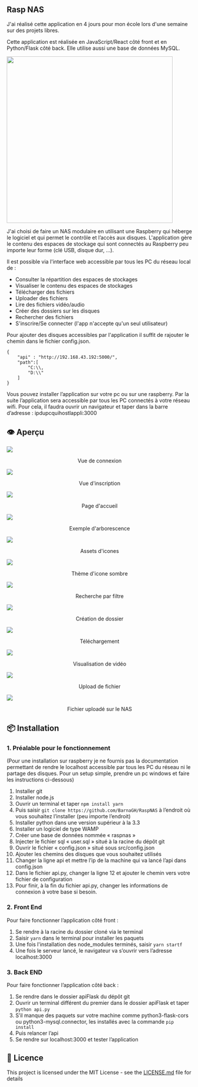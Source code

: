 ## <b>Rasp NAS</b>

J'ai réalisé cette application en 4 jours pour mon école lors d'une semaine sur des projets libres.

Cette application est réalisée en JavaScript/React côté front et en Python/Flask côté back. Elle utilise aussi une base de données MySQL.

<img src="src_readme/scheme.png" width="450" />

J'ai choisi de faire un NAS modulaire en utilisant une Raspberry qui héberge le logiciel et qui permet le contrôle et l’accès aux disques.
L'application gère le contenu des espaces de stockage qui sont connectés au Raspberry peu importe leur forme (clé USB, disque dur, ...). 

Il est possible via l'interface web accessible par tous les PC du réseau local de :
* Consulter la répartition des espaces de stockages
* Visualiser le contenu des espaces de stockages
* Télécharger des fichiers
* Uploader des fichiers
* Lire des fichiers vidéo/audio
* Créer des dossiers sur les disques
* Rechercher des fichiers
* S'inscrire/Se connecter (l'app n'accepte qu'un seul utilisateur)

Pour ajouter des disques accessibles par l'application il suffit de rajouter le chemin dans le fichier config.json.
```
{
    "api" : "http://192.168.43.192:5000/",
    "path":[
        "C:\\,
        "D:\\"
    ]
}
```

Vous pouvez installer l’application sur votre pc ou sur une raspberry. Par la suite l’application sera accessible par tous les PC connectés à votre réseau wifi. Pour cela, il faudra ouvrir un navigateur et taper dans la barre d’adresse :  ipdupcquihostlappli:3000

## 👁️ <b>Aperçu</b>
<img src="src_readme/login.png" />
<p align="center">Vue de connexion</p>
<img src="src_readme/register.png" />
<p align="center">Vue d'inscription</p>
<img src="src_readme/storage.png" />
<p align="center">Page d'accueil</p>
<img src="src_readme/example.png" />
<p align="center">Exemple d'arborescence</p>
<img src="src_readme/usb.png" />
<p align="center">Assets d'icones</p>
<img src="src_readme/dark.png" />
<p align="center">Thème d'icone sombre</p>
<img src="src_readme/filter.png" />
<p align="center">Recherche par filtre</p>
<img src="src_readme/folder.png" />
<p align="center">Création de dossier</p>
<img src="src_readme/download.png" />
<p align="center">Téléchargement</p>
<img src="src_readme/video.png" />
<p align="center">Visualisation de vidéo</p>
<img src="src_readme/upload.png" />
<p align="center">Upload de fichier</p>
<img src="src_readme/success.png" />
<p align="center">Fichier uploadé sur le NAS</p>
    
## 📦 <b>Installation</b>
### <b>1. Préalable pour le fonctionnement</b>
(Pour une installation sur raspberry je ne fournis pas la documentation permettant de rendre le localhost accessible par tous les PC du réseau ni le partage des disques. Pour un setup simple, prendre un pc windows et faire les instructions ci-dessous)

1.  Installer git 
2.	Installer node.js
3.	Ouvrir un terminal et taper `npm install yarn`
4.	Puis saisir `git clone https://github.com/BarnaGH/RaspNAS` à l’endroit où vous souhaitez l’installer (peu importe l’endroit)
5.	Installer python dans une version supérieur à la 3.3
6.	Installer un logiciel de type WAMP
7.	Créer une base de données nommée « raspnas »
8.	Injecter le fichier sql « user.sql » situé à la racine du dépôt git
9.	Ouvrir le fichier « config.json » situé sous src/config.json
10.	 Ajouter les chemins des disques que vous souhaitez utilisés
11.	 Changer la ligne api et mettre l’ip de la machine qui va lancé l’api dans config.json
12.	 Dans le fichier api.py, changer la ligne 12 et ajouter le chemin vers votre fichier de configuration  
13.	 Pour finir, à la fin du fichier api.py, changer les informations de connexion à votre base si besoin.
  
### <b>2. Front End</b>
Pour faire fonctionner l’application côté front : 
1.	Se rendre à la racine du dossier cloné via le terminal
2.	Saisir `yarn` dans le terminal pour installer les paquets
3.	Une fois l'installation des node_modules terminés, saisir `yarn startf`
4.	Une fois le serveur lancé, le navigateur va s’ouvrir vers l’adresse localhost:3000

### <b>3. Back END</b>
Pour faire fonctionner l’application côté back :
1.	Se rendre dans le dossier apiFlask du dépôt git
2.	Ouvrir un terminal différent du premier dans le dossier apiFlask et taper `python api.py`
3.	S’il manque des paquets sur votre machine comme python3-flask-cors ou python3-mysql.connector, les installés avec la commande `pip install`
4.	Puis relancer l’api 
5.	Se rendre sur localhost:3000 et tester l’application

## 📄 <b>Licence</b>

This project is licensed under the MIT License - see the [LICENSE.md](LICENSE.md) file for details